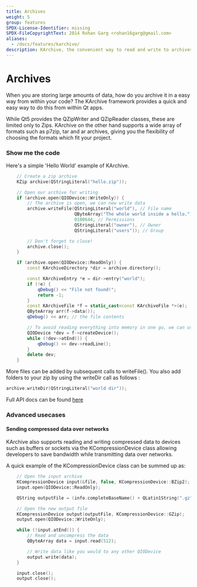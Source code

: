 ```yaml
---
title: Archives
weight: 5
group: features
SPDX-License-Identifier: missing
SPDX-FileCopyrightText: 2014 Rohan Garg <rohan16garg@gmail.com>
aliases:
  - /docs/features/karchive/
description: KArchive, the convenient way to read and write to archives.
---
```


# Archives

When you are storing large amounts of data, how do you archive it in a easy way from within your code? The KArchive framework provides a quick and easy way to do this from within Qt apps.

While Qt5 provides the QZipWriter and QZipReader classes, these are limited only to Zips. KArchive on the other hand supports a wide array of formats such as p7zip, tar and ar archives, giving you the flexibility of choosing the formats which fit your project.

### Show me the code

Here's a simple 'Hello World' example of KArchive.

```cpp
    // Create a zip archive
    KZip archive(QStringLiteral("hello.zip"));

    // Open our archive for writing
    if (archive.open(QIODevice::WriteOnly)) {
        // The archive is open, we can now write data
        archive.writeFile(QStringLiteral("world"), // File name
                          QByteArray("The whole world inside a hello."), // Data
                          0100644, // Permissions
                          QStringLiteral("owner"), // Owner
                          QStringLiteral("users")); // Group

        // Don't forget to close!
        archive.close();
    }

    if (archive.open(QIODevice::ReadOnly)) {
        const KArchiveDirectory *dir = archive.directory();

        const KArchiveEntry *e = dir->entry("world");
        if (!e) {
            qDebug() << "File not found!";
            return -1;
        }
        const KArchiveFile *f = static_cast<const KArchiveFile *>(e);
        QByteArray arr(f->data());
        qDebug() << arr; // the file contents

        // To avoid reading everything into memory in one go, we can use createDevice() instead
        QIODevice *dev = f->createDevice();
        while (!dev->atEnd()) {
            qDebug() << dev->readLine();
        }
        delete dev;
    }
```

More files can be added by subsequent calls to writeFile(). You also add folders to your zip by using the writeDir call as follows :

```cpp
archive.writeDir(QStringLiteral("world dir"));
```

Full API docs can be found [here](https://api.kde.org/frameworks/karchive/html/index.html)

### Advanced usecases

#### Sending compressed data over networks

KArchive also supports reading and writing compressed data to devices such as buffers or sockets via the KCompressionDevice class allowing developers to save bandwidth while transmitting data over networks.

A quick example of the KCompressionDevice class can be summed up as:

```cpp
    // Open the input archive
    KCompressionDevice input(&file, false, KCompressionDevice::BZip2);
    input.open(QIODevice::ReadOnly);

    QString outputFile = (info.completeBaseName() + QLatin1String(".gz"));

    // Open the new output file
    KCompressionDevice output(outputFile, KCompressionDevice::GZip);
    output.open(QIODevice::WriteOnly);

    while (!input.atEnd()) {
        // Read and uncompress the data
        QByteArray data = input.read(512);

        // Write data like you would to any other QIODevice
        output.write(data);
    }

    input.close();
    output.close();
```
